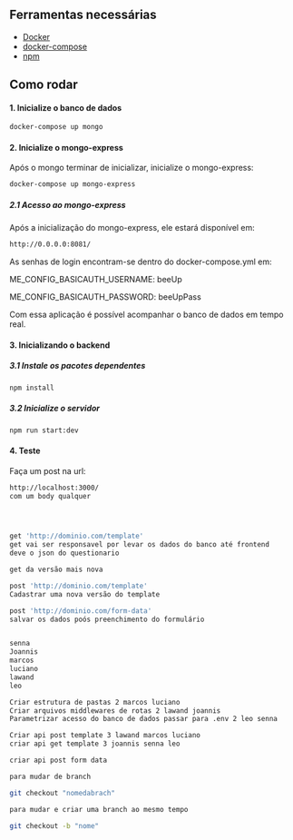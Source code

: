 ## Ferramentas necessárias

- [Docker](https://www.digitalocean.com/community/tutorials/how-to-install-and-use-docker-on-ubuntu-20-04-pt)
- [docker-compose](https://www.digitalocean.com/community/tutorials/how-to-install-and-use-docker-compose-on-ubuntu-20-04)
- [npm](https://docs.npmjs.com/)
 
## Como rodar 
#### 1. Inicialize o banco de dados
``` bash
docker-compose up mongo 
```


#### 2. Inicialize o mongo-express

Após o mongo terminar de inicializar, inicialize o mongo-express:
``` bash
docker-compose up mongo-express 
```

##### 2.1 Acesso ao mongo-express

Após a inicialização do mongo-express, ele estará disponível em: 
``` bash
http://0.0.0.0:8081/
```
As senhas de login encontram-se dentro do docker-compose.yml em:

ME_CONFIG_BASICAUTH_USERNAME: beeUp 

ME_CONFIG_BASICAUTH_PASSWORD: beeUpPass

Com essa aplicação é possível acompanhar o banco de dados em tempo real.

#### 3. Inicializando o backend


##### 3.1 Instale os pacotes dependentes
``` bash
npm install
```

##### 3.2 Inicialize o servidor
``` bash
npm run start:dev
```

#### 4. Teste

Faça um post na url:
``` bash
http://localhost:3000/
com um body qualquer




get 'http://dominio.com/template'
get vai ser responsavel por levar os dados do banco até frontend
deve o json do questionario

get da versão mais nova

post 'http://dominio.com/template'
Cadastrar uma nova versão do template

post 'http://dominio.com/form-data'
salvar os dados poós preenchimento do formulário


senna
Joannis
marcos
luciano
lawand
leo

Criar estrutura de pastas 2 marcos luciano
Criar arquivos middlewares de rotas 2 lawand joannis
Parametrizar acesso do banco de dados passar para .env 2 leo senna

Criar api post template 3 lawand marcos luciano
criar api get template 3 joannis senna leo

criar api post form data

para mudar de branch

git checkout "nomedabrach"

para mudar e criar uma branch ao mesmo tempo

git checkout -b "nome"

